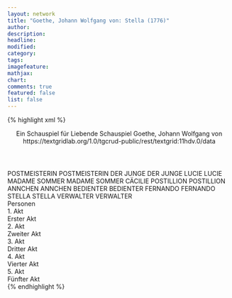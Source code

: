 ```yaml
---
layout: network
title: "Goethe, Johann Wolfgang von: Stella (1776)"
author:
description:
headline:
modified:
category:
tags:
imagefeature:
mathjax:
chart:
comments: true
featured: false
list: false
---
```

{% highlight xml %}
<?xml-model href="https://raw.githubusercontent.com/DLiNa/project/master/rules/lina.rnc"?><?xml-model href="https://raw.githubusercontent.com/DLiNa/project/master/rules/lina.sch"?>
<play xmlns="http://lina.digital">
  <header>
    <title>Stella</title>
    <subtitle>Ein Schauspiel für Liebende</subtitle>
    <genretitle>Schauspiel</genretitle>
    <author>Goethe, Johann Wolfgang von</author>
    <date type="print" when="1776"/>
    <date type="premiere" when="1776"/>
    <date type="written"/>
    <source>https://textgridlab.org/1.0/tgcrud-public/rest/textgrid:11hdv.0/data</source>
  </header>
  <personae>
    <character>
      <name>POSTMEISTERIN</name>
      <alias xml:id="postmeisterin">
        <name>POSTMEISTERIN</name>
      </alias>
    </character>
    <character>
      <name>DER JUNGE</name>
      <alias xml:id="der_junge">
        <name>DER JUNGE</name>
      </alias>
    </character>
    <character>
      <name>LUCIE</name>
      <alias xml:id="lucie">
        <name>LUCIE</name>
      </alias>
    </character>
    <character>
      <name>MADAME SOMMER</name>
      <alias xml:id="madame_sommer">
        <name>MADAME SOMMER</name>
      </alias>
      <alias xml:id="cäcilie">
        <name>CÄCILIE</name>
      </alias>
    </character>
    <character>
      <name>POSTILLION</name>
      <alias xml:id="postillion">
        <name>POSTILLION</name>
      </alias>
    </character>
    <character>
      <name>ANNCHEN</name>
      <alias xml:id="annchen">
        <name>ANNCHEN</name>
      </alias>
    </character>
    <character>
      <name>BEDIENTER</name>
      <alias xml:id="bedienter">
        <name>BEDIENTER</name>
      </alias>
    </character>
    <character>
      <name>FERNANDO</name>
      <alias xml:id="fernando">
        <name>FERNANDO</name>
      </alias>
    </character>
    <character>
      <name>STELLA</name>
      <alias xml:id="stella">
        <name>STELLA</name>
      </alias>
    </character>
    <character>
      <name>VERWALTER</name>
      <alias xml:id="verwalter">
        <name>VERWALTER</name>
      </alias>
    </character>
  </personae>
  <text>
    <div>
      <head>Personen</head>
    </div>
    <div>
      <head>1. Akt</head>
      <div>
        <head>Erster Akt</head>
        <sp who="#postmeisterin">
          <amount n="43" unit="speech_acts"/>
          <amount n="1148" unit="words"/>
          <amount n="26" unit="lines"/>
          <amount n="6185" unit="chars"/>
        </sp>
        <sp who="#der_junge">
          <amount n="1" unit="speech_acts"/>
          <amount n="2" unit="words"/>
          <amount n="1" unit="lines"/>
          <amount n="7" unit="chars"/>
        </sp>
        <sp who="#lucie">
          <amount n="40" unit="speech_acts"/>
          <amount n="737" unit="words"/>
          <amount n="24" unit="lines"/>
          <amount n="3938" unit="chars"/>
        </sp>
        <sp who="#madame_sommer">
          <amount n="25" unit="speech_acts"/>
          <amount n="442" unit="words"/>
          <amount n="17" unit="lines"/>
          <amount n="2553" unit="chars"/>
        </sp>
        <sp who="#postillion">
          <amount n="4" unit="speech_acts"/>
          <amount n="21" unit="words"/>
          <amount n="4" unit="lines"/>
          <amount n="124" unit="chars"/>
        </sp>
        <sp who="#annchen">
          <amount n="5" unit="speech_acts"/>
          <amount n="87" unit="words"/>
          <amount n="3" unit="lines"/>
          <amount n="447" unit="chars"/>
        </sp>
        <sp who="#bedienter">
          <amount n="2" unit="speech_acts"/>
          <amount n="16" unit="words"/>
          <amount n="2" unit="lines"/>
          <amount n="96" unit="chars"/>
        </sp>
        <sp who="#fernando">
          <amount n="26" unit="speech_acts"/>
          <amount n="556" unit="words"/>
          <amount n="23" unit="lines"/>
          <amount n="3084" unit="chars"/>
        </sp>
      </div>
    </div>
    <div>
      <head>2. Akt</head>
      <div>
        <head>Zweiter Akt</head>
        <sp who="#stella">
          <amount n="28" unit="speech_acts"/>
          <amount n="1648" unit="words"/>
          <amount n="8" unit="lines"/>
          <amount n="8717" unit="chars"/>
        </sp>
        <sp who="#bedienter">
          <amount n="3" unit="speech_acts"/>
          <amount n="25" unit="words"/>
          <amount n="3" unit="lines"/>
          <amount n="141" unit="chars"/>
        </sp>
        <sp who="#madame_sommer">
          <amount n="20" unit="speech_acts"/>
          <amount n="284" unit="words"/>
          <amount n="16" unit="lines"/>
          <amount n="1500" unit="chars"/>
        </sp>
        <sp who="#lucie">
          <amount n="15" unit="speech_acts"/>
          <amount n="155" unit="words"/>
          <amount n="12" unit="lines"/>
          <amount n="828" unit="chars"/>
        </sp>
      </div>
    </div>
    <div>
      <head>3. Akt</head>
      <div>
        <head>Dritter Akt</head>
        <sp who="#stella">
          <amount n="20" unit="speech_acts"/>
          <amount n="444" unit="words"/>
          <amount n="11" unit="lines"/>
          <amount n="2303" unit="chars"/>
        </sp>
        <sp who="#fernando">
          <amount n="59" unit="speech_acts"/>
          <amount n="1310" unit="words"/>
          <amount n="41" unit="lines"/>
          <amount n="7276" unit="chars"/>
        </sp>
        <sp who="#bedienter">
          <amount n="4" unit="speech_acts"/>
          <amount n="84" unit="words"/>
          <amount n="3" unit="lines"/>
          <amount n="467" unit="chars"/>
        </sp>
        <sp who="#verwalter">
          <amount n="14" unit="speech_acts"/>
          <amount n="338" unit="words"/>
          <amount n="7" unit="lines"/>
          <amount n="1933" unit="chars"/>
        </sp>
        <sp who="#madame_sommer">
          <amount n="14" unit="speech_acts"/>
          <amount n="878" unit="words"/>
          <amount n="3" unit="lines"/>
          <amount n="4895" unit="chars"/>
        </sp>
        <sp who="#cäcilie">
          <amount n="6" unit="speech_acts"/>
          <amount n="145" unit="words"/>
          <amount n="3" unit="lines"/>
          <amount n="772" unit="chars"/>
        </sp>
        <sp who="#lucie">
          <amount n="1" unit="speech_acts"/>
          <amount n="9" unit="words"/>
          <amount n="1" unit="lines"/>
          <amount n="54" unit="chars"/>
        </sp>
      </div>
    </div>
    <div>
      <head>4. Akt</head>
      <div>
        <head>Vierter Akt</head>
        <sp who="#stella">
          <amount n="32" unit="speech_acts"/>
          <amount n="1480" unit="words"/>
          <amount n="13" unit="lines"/>
          <amount n="7773" unit="chars"/>
        </sp>
        <sp who="#fernando">
          <amount n="22" unit="speech_acts"/>
          <amount n="271" unit="words"/>
          <amount n="16" unit="lines"/>
          <amount n="1434" unit="chars"/>
        </sp>
        <sp who="#annchen">
          <amount n="4" unit="speech_acts"/>
          <amount n="117" unit="words"/>
          <amount n="1" unit="lines"/>
          <amount n="674" unit="chars"/>
        </sp>
        <sp who="#lucie">
          <amount n="2" unit="speech_acts"/>
          <amount n="7" unit="words"/>
          <amount n="2" unit="lines"/>
          <amount n="33" unit="chars"/>
        </sp>
        <sp who="#cäcilie">
          <amount n="11" unit="speech_acts"/>
          <amount n="124" unit="words"/>
          <amount n="9" unit="lines"/>
          <amount n="677" unit="chars"/>
        </sp>
      </div>
    </div>
    <div>
      <head>5. Akt</head>
      <div>
        <head>Fünfter Akt</head>
        <sp who="#stella">
          <amount n="8" unit="speech_acts"/>
          <amount n="506" unit="words"/>
          <amount n="6" unit="lines"/>
          <amount n="2641" unit="chars"/>
        </sp>
        <sp who="#bedienter">
          <amount n="2" unit="speech_acts"/>
          <amount n="25" unit="words"/>
          <amount n="1" unit="lines"/>
          <amount n="138" unit="chars"/>
        </sp>
        <sp who="#fernando">
          <amount n="19" unit="speech_acts"/>
          <amount n="570" unit="words"/>
          <amount n="10" unit="lines"/>
          <amount n="3031" unit="chars"/>
        </sp>
        <sp who="#cäcilie">
          <amount n="20" unit="speech_acts"/>
          <amount n="942" unit="words"/>
          <amount n="10" unit="lines"/>
          <amount n="5049" unit="chars"/>
        </sp>
      </div>
    </div>
  </text>
</play>
{% endhighlight %}